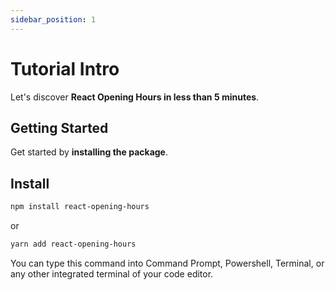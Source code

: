 ```yaml
---
sidebar_position: 1
---
```


# Tutorial Intro

Let's discover **React Opening Hours in less than 5 minutes**.

## Getting Started

Get started by **installing the package**.

## Install

```bash
npm install react-opening-hours
```

or

```bash
yarn add react-opening-hours
```

You can type this command into Command Prompt, Powershell, Terminal, or any other integrated terminal of your code editor.
